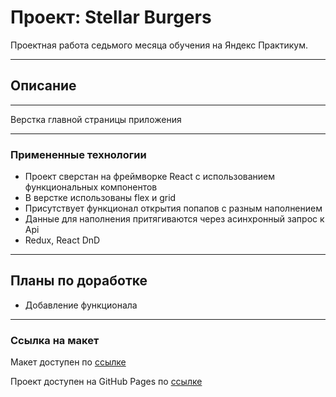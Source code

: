# Проект: Stellar Burgers
Проектная работа седьмого месяца обучения на Яндекс Практикум.

---
## Описание
----

Верстка главной страницы приложения 

---
  ### Примененные технологии

* Проект сверстан на фреймворке React с использованием функциональных компонентов
* В верстке использованы flex и grid
* Присутствует функционал открытия попапов с разным наполнением
* Данные для наполнения притягиваются через асинхронный запрос к Api
* Redux, React DnD


---
## Планы по доработке

- Добавление функционала

---
### Ссылка на макет

Макет доступен по [ссылке](https://www.figma.com/file/zFGN2O5xktHl9VmoOieq5E/React-_-%D0%9F%D1%80%D0%BE%D0%B5%D0%BA%D1%82%D0%BD%D1%8B%D0%B5-%D0%B7%D0%B0%D0%B4%D0%B0%D1%87%D0%B8_external_link?node-id=20%3A158)

Проект доступен на GitHub Pages по [ссылке](https://sobolefff.github.io/react-burger/ "Проект: Stellar Burgers")